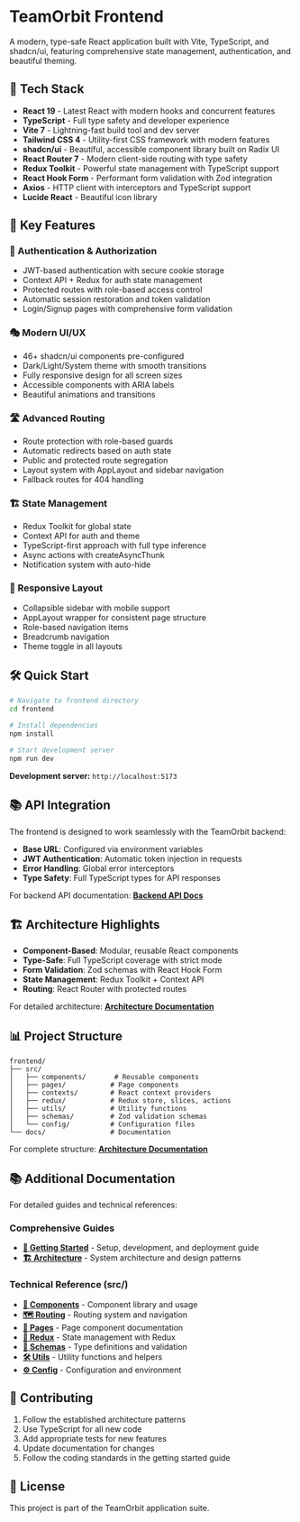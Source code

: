 # TeamOrbit Frontend

A modern, type-safe React application built with Vite, TypeScript, and shadcn/ui, featuring comprehensive state management, authentication, and beautiful theming.

## 🚀 Tech Stack

- **React 19** - Latest React with modern hooks and concurrent features
- **TypeScript** - Full type safety and developer experience
- **Vite 7** - Lightning-fast build tool and dev server
- **Tailwind CSS 4** - Utility-first CSS framework with modern features
- **shadcn/ui** - Beautiful, accessible component library built on Radix UI
- **React Router 7** - Modern client-side routing with type safety
- **Redux Toolkit** - Powerful state management with TypeScript support
- **React Hook Form** - Performant form validation with Zod integration
- **Axios** - HTTP client with interceptors and TypeScript support
- **Lucide React** - Beautiful icon library

## 🎨 Key Features

### 🔐 Authentication & Authorization

- JWT-based authentication with secure cookie storage
- Context API + Redux for auth state management
- Protected routes with role-based access control
- Automatic session restoration and token validation
- Login/Signup pages with comprehensive form validation

### 🎭 Modern UI/UX

- 46+ shadcn/ui components pre-configured
- Dark/Light/System theme with smooth transitions
- Fully responsive design for all screen sizes
- Accessible components with ARIA labels
- Beautiful animations and transitions

### 🛣️ Advanced Routing

- Route protection with role-based guards
- Automatic redirects based on auth state
- Public and protected route segregation
- Layout system with AppLayout and sidebar navigation
- Fallback routes for 404 handling

### 🏗️ State Management

- Redux Toolkit for global state
- Context API for auth and theme
- TypeScript-first approach with full type inference
- Async actions with createAsyncThunk
- Notification system with auto-hide

### 📱 Responsive Layout

- Collapsible sidebar with mobile support
- AppLayout wrapper for consistent page structure
- Role-based navigation items
- Breadcrumb navigation
- Theme toggle in all layouts

## 🛠️ Quick Start

```bash
# Navigate to frontend directory
cd frontend

# Install dependencies
npm install

# Start development server
npm run dev
```

**Development server:** `http://localhost:5173`

## 📚 API Integration

The frontend is designed to work seamlessly with the TeamOrbit backend:

- **Base URL**: Configured via environment variables
- **JWT Authentication**: Automatic token injection in requests
- **Error Handling**: Global error interceptors
- **Type Safety**: Full TypeScript types for API responses

For backend API documentation: **[Backend API Docs](../backend/docs/src/api.md)**

## 🏗️ Architecture Highlights

- **Component-Based**: Modular, reusable React components
- **Type-Safe**: Full TypeScript coverage with strict mode
- **Form Validation**: Zod schemas with React Hook Form
- **State Management**: Redux Toolkit + Context API
- **Routing**: React Router with protected routes

For detailed architecture: **[Architecture Documentation](./docs/architecture.md)**

## 📊 Project Structure

```
frontend/
├── src/
│   ├── components/       # Reusable components
│   ├── pages/           # Page components
│   ├── contexts/        # React context providers
│   ├── redux/           # Redux store, slices, actions
│   ├── utils/           # Utility functions
│   ├── schemas/         # Zod validation schemas
│   └── config/          # Configuration files
└── docs/                # Documentation
```

For complete structure: **[Architecture Documentation](./docs/architecture.md#-project-structure)**

## 📚 Additional Documentation

For detailed guides and technical references:

### Comprehensive Guides

- **[📖 Getting Started](./docs/getting-started.md)** - Setup, development, and deployment guide
- **[🏗️ Architecture](./docs/architecture.md)** - System architecture and design patterns

### Technical Reference (src/)

- **[🧩 Components](./docs/src/components.md)** - Component library and usage
- **[🗺️ Routing](./docs/src/routing.md)** - Routing system and navigation
- **[📄 Pages](./docs/src/pages.md)** - Page component documentation
- **[🔄 Redux](./docs/src/redux.md)** - State management with Redux
- **[📝 Schemas](./docs/src/schema.md)** - Type definitions and validation
- **[🛠️ Utils](./docs/src/utils.md)** - Utility functions and helpers
- **[⚙️ Config](./docs/src/config.md)** - Configuration and environment

## 🤝 Contributing

1. Follow the established architecture patterns
2. Use TypeScript for all new code
3. Add appropriate tests for new features
4. Update documentation for changes
5. Follow the coding standards in the getting started guide

## 📄 License

This project is part of the TeamOrbit application suite.

